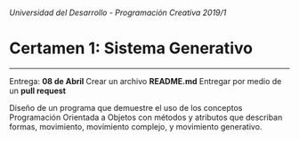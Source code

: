 ###### Universidad del Desarrollo - Programación Creativa 2019/1

# Certamen 1: Sistema Generativo

------

Entrega: **08 de Abril**
Crear un archivo **README.md** 
Entregar por medio de un **pull request**

Diseño de un programa que demuestre el uso de los conceptos Programación Orientada a Objetos con métodos y atributos que describan formas, movimiento, movimiento complejo, y movimiento generativo. 

